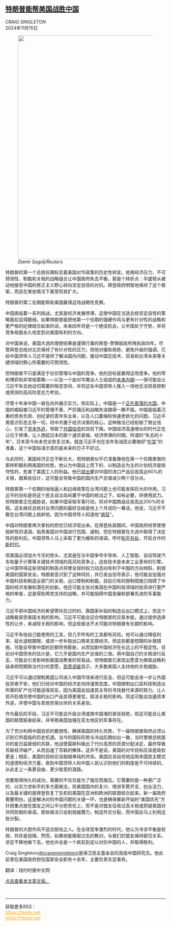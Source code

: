 <!--1731638221000-->
[特朗普能帮美国战胜中国](https://cn.nytimes.com/opinion/20241115/china-trump-us-rivalry/)
------

<address>CRAIG SINGLETON</address><time pudate="2024-11-15 10:15:05" datetime="2024-11-15 10:15:05">2024年11月15日</time><figure><img src="https://images.weserv.nl/?url=static01.nyt.com/images/2024/11/14/multimedia/14singleton-vhmz/14singleton-vhmz-master1050.jpg" width="1050" height="700"><figcaption> <cite>Damir Sagolj/Reuters</cite></figcaption></figure><section><p>特朗普的第一个总统任期标志着美国对华政策的历史性转变。他用经济压力、不可预测性、制裁和关税的战略组合让中国政府失去平衡。那是个转折点：华盛顿从被动地接受中国的修正主义野心转向坚定自信的对抗。拜登政府明智地保持了这个框架，而且在某些情况下甚至将其扩大。</p><p>特朗普的第二任期能帮助美国赢得这场战略性竞赛。</p><p>中国面临着一系列挑战，尤其是经济发展停滞，这使中国在当选总统坚定自性的策略面前显得脆弱。如果特朗普能把他第一个任期的强硬作风与更有针对性的战略和更严格的纪律结合起来的话，未来四年将是一个绝佳机会，让中国处于守势，并将竞争局面永久地变到对美国有利的方向。</p><p>对中国来说，美国大选的理想结果是谨慎行事的拜登-贺锦丽政府再执政四年。尽管拜登总统对北京保持了有针对性的压力，但他对缓和局势、避免升级的强调，已给中国领导人习近平提供了解决国内问题，推动中国在技术、贸易和台湾未来等关键领域的野心所需要的可预测性。</p><p>但特朗普不只是满足于仅仅管理与中国的竞争。他的目标是赢得这场竞争。他的零和博弈和非常规策略——以及一个由对华鹰派人士组成的<a href="https://cn.nytimes.com/usa/20241113/trump-foreign-policy-neocons-america-first/">未来内阁</a>——很可能会让习近平失去他迫切需要的喘息空间，并将这名中国领导人推入一场他无法轻易控制或预测的高风险意志力考验。</p><p>尽管十年来中国一直在向外展示实力，但实际上，中国是一个<a rel="noopener noreferrer" target="_blank" href="https://www.cfr.org/blog/tipped-power-balance-chinas-peak-and-us-resilience">正在衰落的大国</a>，中国的崛起被习近平的管理不善、严厉镇压和战略失误搞得一蹶不振。中国面临着沉重的债务负担、创纪录的青年失业率，以及人口萎缩和快速老龄化的问题。习近平用意识形态主导一切，将中共置于经济决策的核心，这种做法已经削弱了商业信心，引发了<a rel="noopener noreferrer" target="_blank" href="https://www.internationalaffairs.org.au/australianoutlook/foreign-capital-exodus-from-china-accelerates/">资本外逃</a>，导致了<a rel="noopener noreferrer" target="_blank" href="https://www.reuters.com/markets/asia/chinas-jan-aug-fdi-down-315-yy-2024-09-14/">外国投资</a>的空前下降。中国经济高速增长的时代正在让位于停滞，让人想起日本的那个通货紧缩、经济停滞的时期，所谓的“失去的十年”，日本至今尚未完全恢复过来。就连习近平也在去年告诫民众要做好“<a rel="noopener noreferrer" target="_blank" href="https://foreignpolicy.com/2023/09/07/china-economy-xi-downturn-growth-instability-security-ccp/">吃苦</a>”的准备，这个中国俗语示意的是未来的日子不好过。</p><p>与此同时，美国经济正在不断壮大，而特朗普似乎已准备像他在第一个任期里做的那样积极利用美国的优势，他认为中国自上而下的、以制造业为主的计划经济是掠夺性的，危害了美国工人的利益。他已<a href="https://www.nytimes.com/2024/11/07/business/economy/trump-tariffs-trade-what-to-know.html" title="Link: https://www.nytimes.com/2024/11/07/business/economy/trump-tariffs-trade-what-to-know.html">提出</a>要对中国的进口产品征收高达60%的关税，据某些估计，这可能会导致中国的国内生产总值减少两个百分点。</p><p>特朗普第一个任期的咄咄逼人和边缘政策在台湾问题上也可能发挥巨大的作用。习近平的目标是将这个民主自治岛屿置于中国的统治之下，如有必要，将使用武力。但特朗普正在威胁说，如果中国采取军事行动，将对中国商品征收高达200%的关税。这名候任总统对台湾问题的最好总结是他上个月说的一番话，他说，习近平不敢在台湾问题上挑衅他，因为中国领导人知道他“<a rel="noopener noreferrer" target="_blank" href="https://www.bbc.com/news/articles/c39l89j10e1o">疯狂</a>”。</p><p>中国对特朗普再次掌权的担忧已经浮现出来。在拜登执政期间，中国政府经常使用挑衅性的语调，指责美国对中国进行包围、遏制。但在特朗普在大选中取得了决定性的胜利后，中国领导人马上采取了更为缓和的语调，呼吁<a rel="noopener noreferrer" target="_blank" href="https://www.rfa.org/english/china/2024/11/06/china-us-election/">和平共处</a>，开启合作的<a rel="noopener noreferrer" target="_blank" href="https://www.cnn.com/2024/11/07/china/china-second-trump-presidency-intl-hnk/index.html">新时代</a>。</p><p>但美国必须加大今天的势头，尤其是在与中国争夺半导体、人工智能、自动驾驶汽车和量子计算等关键技术领域的高风险竞争上，这些技术是未来工业革命的引擎。让中国夺得这些领域的制高点将使全球的权力动态向有利于中国的方向倾斜，削弱美国的国家安全。特朗普意识到了这种风险，并已发出信号表示，他可能会加强对中国科技和制造业部门的关税、出口管制和制裁，目前已有的限制措施已阻碍了中国的经济发展和潜在的创新。他还可能主张对美国在中国科技领域的投资进行更严格的审查，这是得到两党支持的战略，并可能阻碍中国发展和部署先进的军事能力。</p><p>习近平把中国经济的希望寄托在过时的、靠国家补贴的制造业出口模式上。但这个战略极易受美国关税的影响。习近平可能会迎合特朗普的交易本能，通过提供选择性的让步，来减轻关税的影响，但这些做法不太可能对特朗普有长期的影响。</p><p>习近平有他自己能使用的工具，但几乎所有的工具都有风险。他可以通过降低利率、延长退税期限，或进一步补贴出口商来支撑经济。但这些都是短期的补救措施，可能会导致中国的巨额债务膨胀，从而加剧中国经济在长远上的不稳定性。目前对中国债务的估计是，它几乎是国内生产总值的三倍。用中国自己的关税进行反击，可能会引发影响到美国消费者的贸易战，但特朗普已表现出愿意为换取战略利益承担短期政治代价的意愿，<a rel="noopener noreferrer" target="_blank" href="https://www.reuters.com/world/us/us-voters-narrowly-support-trumps-tariff-pitch-reutersipsos-poll-finds-2024-09-15/">民意调查</a>显示，大多数美国人支持他的关税威胁。</p><p>习近平可以通过限制美国公司进入中国市场来进行反击，但这可能会进一步让外国投资者不安，他们已经对中国的经济走向持谨慎态度。中国限制出口高科技制造业所需的矿产也可能适得其反，因为美国会加速其主导的寻找替代来源的努力。让人民币贬值将使中国的出口产品变得更便宜，抵消关税的影响。但这可能会加速资本外逃，并使中国与其他贸易伙伴的关系紧张。</p><p>作为最后的手段，习近平可能会升级台湾或南中国海的紧张局势，但这可能会让美国的联盟振奋起来，并导致美国加强在亚太地区的军事存在。</p><p>为了充分利用中国目前的脆弱性，确保美国的持久优势，下一届特朗普政府必须认识到它所面临的历史机遇。当今的国际形势与冷战后期如出一辙，当时里根总统面对的是日益衰弱的苏联，他迫使莫斯科做出了代价高昂的资源分配决定，最终导致苏联经济破产，从而加速了苏联的解体。这并不是说，美国的对华目标应该是政权更迭；相反，美国的目标应该超越单纯的共存。美国应该自信地运用本国民主模式的道德和经济力量，直到中国领导人和中国人民认识到他们的制度是不可持续的，从此走上一条更自由、更少敌意的道路。</p><p>但要取得持久的成功，需要的不仅仅是为了施压而施压。它需要的是一种更广泛的、以实力求和平的多方面做法，将美国国内的复兴、增进军费开支、创业活力，以及最关键的是拜登恢复了生机的美国在亚洲和欧洲的联盟结合起来。新一届政府需要明白，这是解决对抗中国问题的关键一环，也是确保重新开始的“美国优先”方针把重点放在盟友之间公平分担责任上，而不是对盟友征收过高关税或质疑美国对共同防御的承诺。那些做法只会削弱威慑力，制造外交分裂，而中国会马上利用这些分裂。</p><p>特朗普的大胆作风不适合胆怯之人。在全球竞争激烈的时代，他认为寻求平衡是软弱，共存是投降。然而，如果他能吸取过去的教训，与我们的盟友保持密切关系，坚定不移地做下去，他也许会是一个疯狂到足以对抗中国的人，并取得胜利。</p></section><footer><p>Craig Singleton<a rel="nofollow" target="_blank" href="https://twitter.com/craigmsingleton">(@craigmsingleton)</a>是保卫民主基金会的高级中国研究员。他此前曾在美国政府担任国家安全职务十余年，主要负责东亚事务。</p><p>翻译：纽约时报中文网</p><p><a rel="nofollow" target="_blank" href="https://www.nytimes.com/2024/11/14/opinion/china-trump-us-rivalry.html">点击查看本文英文版。</a></p></footer><br><hr><div>获取更多RSS：<br><a href="https://feedx.net" style="color:orange" target="_blank">https://feedx.net</a> <br><a href="https://feedx.run" style="color:orange" target="_blank">https://feedx.run</a><br></div>
